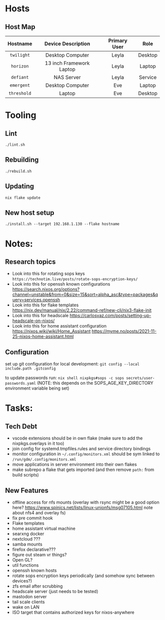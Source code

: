 # Hosts

## Host Map
|   Hostname  |      Device Description    |   Primary User   |    Role   |
| :---------: | :------------------------: | :--------------: | :-------: |
|  `twilight` |      Desktop Computer      |      Leyla       |  Desktop  |
|  `horizon`  |  13 inch Framework Laptop  |      Leyla       |  Laptop   |
|  `defiant`  |         NAS Server         |      Leyla       |  Service  |
|  `emergent` |      Desktop Computer      |       Eve        |  Laptop   |
| `threshold` |           Laptop           |       Eve        |  Desktop  |

# Tooling
## Lint
`./lint.sh`

## Rebuilding
`./rebuild.sh`

## Updating
`nix flake update`

## New host setup
`./install.sh --target 192.168.1.130 --flake hostname`

# Notes:

## Research topics
- Look into this for rotating sops keys `https://technotim.live/posts/rotate-sops-encryption-keys/`
- Look into this for openssh known configurations https://search.nixos.org/options?channel=unstable&from=0&size=15&sort=alpha_asc&type=packages&query=services.openssh
- Look into this for flake templates https://nix.dev/manual/nix/2.22/command-ref/new-cli/nix3-flake-init
- Look into this for headscale https://carlosvaz.com/posts/setting-up-headscale-on-nixos/
- Look into this for home assistant configuration https://nixos.wiki/wiki/Home_Assistant https://myme.no/posts/2021-11-25-nixos-home-assistant.html

## Configuration
set up git configuration for local development: `git config --local include.path .gitconfig`

to update passwords run: `nix shell nixpkgs#sops -c sops secrets/user-passwords.yaml` (NOTE: this depends on the SOPS_AGE_KEY_DIRECTORY environment variable being set)

# Tasks:

## Tech Debt
- vscode extensions should be in own flake (make sure to add the nixpkgs.overlays in it too)
- join config for systemd.tmpfiles.rules and service directory bindings
- monitor configuration in `~/.config/monitors.xml` should be sym linked to `/run/gdm/.config/monitors.xml`
- move applications in server environment into their own flakes
- make subrepo a flake that gets imported (and then remove `path:` from build scripts)
## New Features
- offline access for nfs mounts (overlay with rsync might be a good option here? https://www.spinics.net/lists/linux-unionfs/msg07105.html note about nfs4 and overlay fs)
- fix pre commit hook
- Flake templates
- home assistant virtual machine
- searxng docker
- nextcloud ???
- samba mounts
- firefox declarative???
- figure out steam vr things?
- Open GL?
- util functions
- openssh known hosts
- rotate sops encryption keys periodically (and somehow sync between devices?)
- zfs email after scrubbing
- headscale server (just needs to be tested)
- mastodon server
- tail scale clients
- wake on LAN
- ISO target that contains authorized keys for nixos-anywhere